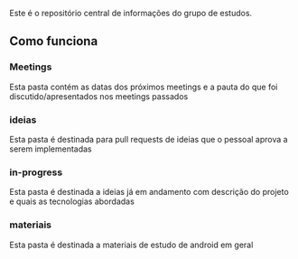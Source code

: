 Este é o repositório central de informações do grupo de estudos.

## Como funciona

### Meetings
Esta pasta contém as datas dos próximos meetings e a pauta do que foi discutido/apresentados nos meetings passados
### ideias
Esta pasta é destinada para pull requests de ideias que o pessoal aprova a serem implementadas
### in-progress
Esta pasta é destinada a ideias já em andamento com descrição do projeto e quais as tecnologias abordadas
### materiais
Esta pasta é destinada a materiais de estudo de android em geral
